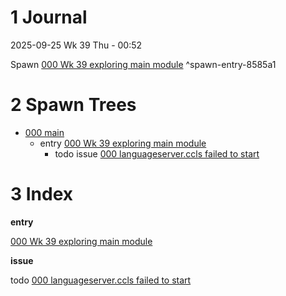 # 1 Journal

2025-09-25 Wk 39 Thu - 00:52

Spawn [000 Wk 39 exploring main module](entries/000%20Wk%2039%20exploring%20main%20module.md) <a name="spawn-entry-8585a1" />^spawn-entry-8585a1

# 2 Spawn Trees

* [000 main](000%20main.md)
  * entry [000 Wk 39 exploring main module](entries/000%20Wk%2039%20exploring%20main%20module.md)
    * todo issue [000 languageserver.ccls failed to start](issues/000%20languageserver.ccls%20failed%20to%20start.md)

# 3 Index

**entry**

[000 Wk 39 exploring main module](entries/000%20Wk%2039%20exploring%20main%20module.md)

**issue**

todo [000 languageserver.ccls failed to start](issues/000%20languageserver.ccls%20failed%20to%20start.md)
